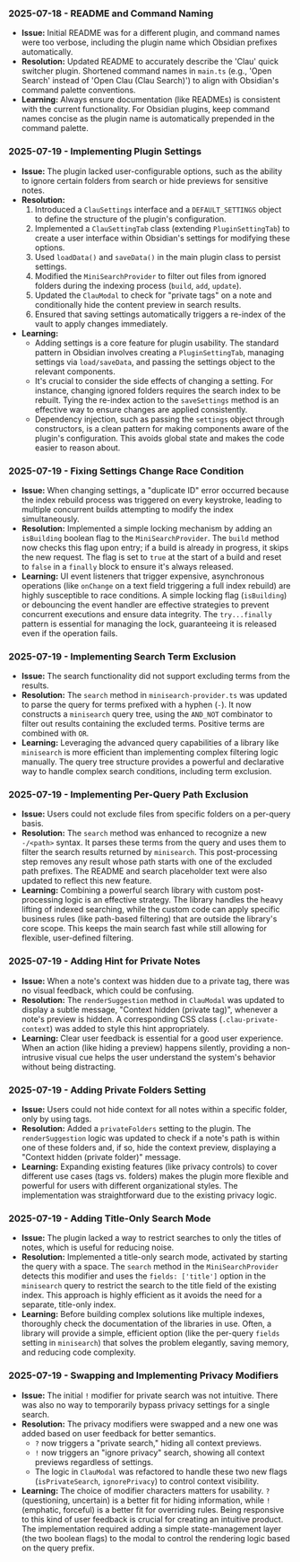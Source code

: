 ### 2025-07-18 - README and Command Naming

- **Issue:** Initial README was for a different plugin, and command names were too verbose, including the plugin name which Obsidian prefixes automatically.
- **Resolution:** Updated README to accurately describe the 'Clau' quick switcher plugin. Shortened command names in `main.ts` (e.g., 'Open Search' instead of 'Open Clau (Clau Search)') to align with Obsidian's command palette conventions.
- **Learning:** Always ensure documentation (like READMEs) is consistent with the current functionality. For Obsidian plugins, keep command names concise as the plugin name is automatically prepended in the command palette.

### 2025-07-19 - Implementing Plugin Settings

- **Issue:** The plugin lacked user-configurable options, such as the ability to ignore certain folders from search or hide previews for sensitive notes.
- **Resolution:**
    1.  Introduced a `ClauSettings` interface and a `DEFAULT_SETTINGS` object to define the structure of the plugin's configuration.
    2.  Implemented a `ClauSettingTab` class (extending `PluginSettingTab`) to create a user interface within Obsidian's settings for modifying these options.
    3.  Used `loadData()` and `saveData()` in the main plugin class to persist settings.
    4.  Modified the `MiniSearchProvider` to filter out files from ignored folders during the indexing process (`build`, `add`, `update`).
    5.  Updated the `ClauModal` to check for "private tags" on a note and conditionally hide the content preview in search results.
    6.  Ensured that saving settings automatically triggers a re-index of the vault to apply changes immediately.
- **Learning:**
    - Adding settings is a core feature for plugin usability. The standard pattern in Obsidian involves creating a `PluginSettingTab`, managing settings via `load/saveData`, and passing the settings object to the relevant components.
    - It's crucial to consider the side effects of changing a setting. For instance, changing ignored folders requires the search index to be rebuilt. Tying the re-index action to the `saveSettings` method is an effective way to ensure changes are applied consistently.
    - Dependency injection, such as passing the `settings` object through constructors, is a clean pattern for making components aware of the plugin's configuration. This avoids global state and makes the code easier to reason about.

### 2025-07-19 - Fixing Settings Change Race Condition

- **Issue:** When changing settings, a "duplicate ID" error occurred because the index rebuild process was triggered on every keystroke, leading to multiple concurrent builds attempting to modify the index simultaneously.
- **Resolution:** Implemented a simple locking mechanism by adding an `isBuilding` boolean flag to the `MiniSearchProvider`. The `build` method now checks this flag upon entry; if a build is already in progress, it skips the new request. The flag is set to `true` at the start of a build and reset to `false` in a `finally` block to ensure it's always released.
- **Learning:** UI event listeners that trigger expensive, asynchronous operations (like `onChange` on a text field triggering a full index rebuild) are highly susceptible to race conditions. A simple locking flag (`isBuilding`) or debouncing the event handler are effective strategies to prevent concurrent executions and ensure data integrity. The `try...finally` pattern is essential for managing the lock, guaranteeing it is released even if the operation fails.

### 2025-07-19 - Implementing Search Term Exclusion

- **Issue:** The search functionality did not support excluding terms from the results.
- **Resolution:** The `search` method in `minisearch-provider.ts` was updated to parse the query for terms prefixed with a hyphen (`-`). It now constructs a `minisearch` query tree, using the `AND_NOT` combinator to filter out results containing the excluded terms. Positive terms are combined with `OR`.
- **Learning:** Leveraging the advanced query capabilities of a library like `minisearch` is more efficient than implementing complex filtering logic manually. The query tree structure provides a powerful and declarative way to handle complex search conditions, including term exclusion.

### 2025-07-19 - Implementing Per-Query Path Exclusion

- **Issue:** Users could not exclude files from specific folders on a per-query basis.
- **Resolution:** The `search` method was enhanced to recognize a new `-/<path>` syntax. It parses these terms from the query and uses them to filter the search results returned by `minisearch`. This post-processing step removes any result whose path starts with one of the excluded path prefixes. The README and search placeholder text were also updated to reflect this new feature.
- **Learning:** Combining a powerful search library with custom post-processing logic is an effective strategy. The library handles the heavy lifting of indexed searching, while the custom code can apply specific business rules (like path-based filtering) that are outside the library's core scope. This keeps the main search fast while still allowing for flexible, user-defined filtering.

### 2025-07-19 - Adding Hint for Private Notes

- **Issue:** When a note's context was hidden due to a private tag, there was no visual feedback, which could be confusing.
- **Resolution:** The `renderSuggestion` method in `ClauModal` was updated to display a subtle message, "Context hidden (private tag)", whenever a note's preview is hidden. A corresponding CSS class (`.clau-private-context`) was added to style this hint appropriately.
- **Learning:** Clear user feedback is essential for a good user experience. When an action (like hiding a preview) happens silently, providing a non-intrusive visual cue helps the user understand the system's behavior without being distracting.

### 2025-07-19 - Adding Private Folders Setting

- **Issue:** Users could not hide context for all notes within a specific folder, only by using tags.
- **Resolution:** Added a `privateFolders` setting to the plugin. The `renderSuggestion` logic was updated to check if a note's path is within one of these folders and, if so, hide the context preview, displaying a "Context hidden (private folder)" message.
- **Learning:** Expanding existing features (like privacy controls) to cover different use cases (tags vs. folders) makes the plugin more flexible and powerful for users with different organizational styles. The implementation was straightforward due to the existing privacy logic.

### 2025-07-19 - Adding Title-Only Search Mode

- **Issue:** The plugin lacked a way to restrict searches to only the titles of notes, which is useful for reducing noise.
- **Resolution:** Implemented a title-only search mode, activated by starting the query with a space. The `search` method in the `MiniSearchProvider` detects this modifier and uses the `fields: ['title']` option in the `minisearch` query to restrict the search to the title field of the existing index. This approach is highly efficient as it avoids the need for a separate, title-only index.
- **Learning:** Before building complex solutions like multiple indexes, thoroughly check the documentation of the libraries in use. Often, a library will provide a simple, efficient option (like the per-query `fields` setting in `minisearch`) that solves the problem elegantly, saving memory, and reducing code complexity.

### 2025-07-19 - Swapping and Implementing Privacy Modifiers

- **Issue:** The initial `!` modifier for private search was not intuitive. There was also no way to temporarily bypass privacy settings for a single search.
- **Resolution:** The privacy modifiers were swapped and a new one was added based on user feedback for better semantics.
    - `?` now triggers a "private search," hiding all context previews.
    - `!` now triggers an "ignore privacy" search, showing all context previews regardless of settings.
    - The logic in `ClauModal` was refactored to handle these two new flags (`isPrivateSearch`, `ignorePrivacy`) to control context visibility.
- **Learning:** The choice of modifier characters matters for usability. `?` (questioning, uncertain) is a better fit for hiding information, while `!` (emphatic, forceful) is a better fit for overriding rules. Being responsive to this kind of user feedback is crucial for creating an intuitive product. The implementation required adding a simple state-management layer (the two boolean flags) to the modal to control the rendering logic based on the query prefix.
